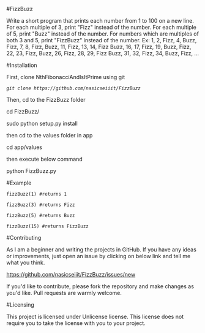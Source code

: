 #FizzBuzz

Write a short program that prints each number from 1 to 100 on a new line.
For each multiple of 3, print "Fizz" instead of the number.
For each multiple of 5, print "Buzz" instead of the number.
For numbers which are multiples of both 3 and 5, print "FizzBuzz" instead of the number.
Ex:
1, 2, Fizz, 4, Buzz, Fizz, 7, 8, Fizz, Buzz, 11, Fizz, 13, 14,
Fizz Buzz, 16, 17, Fizz, 19, Buzz, Fizz, 22, 23, Fizz, Buzz, 26,
Fizz, 28, 29, Fizz Buzz, 31, 32, Fizz, 34, Buzz, Fizz, …


#Installation

First, clone NthFibonacciAndIsItPrime using git

_`git clone https://github.com/nasicseiiit/FizzBuzz`_

Then, cd to the FizzBuzz folder 

 cd FizzBuzz/
 
 sudo python setup.py install
 
 then cd to the values folder in app
 
 cd app/values
 
 then execute below command
 
 python FizzBuzz.py

#Example

`fizzBuzz(1) #returns 1`

`fizzBuzz(3) #returns Fizz `

`fizzBuzz(5) #returns Buzz `

`fizzBuzz(15) #returns FizzBuzz `



#Contributing

As I am a beginner and writing the projects in GitHub. 
If you have any ideas or improvements, just open an issue by clicking on below link and tell me what you think.

https://github.com/nasicseiiit/FizzBuzz/issues/new

If you'd like to contribute, please fork the repository and make changes as you'd like. Pull requests are warmly welcome.

#Licensing

This project is licensed under Unlicense license. This license does not require you to take the license with you to your project. 
